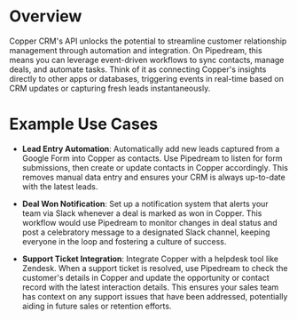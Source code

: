 # Overview

Copper CRM's API unlocks the potential to streamline customer relationship management through automation and integration. On Pipedream, this means you can leverage event-driven workflows to sync contacts, manage deals, and automate tasks. Think of it as connecting Copper's insights directly to other apps or databases, triggering events in real-time based on CRM updates or capturing fresh leads instantaneously.

# Example Use Cases

- **Lead Entry Automation**: Automatically add new leads captured from a Google Form into Copper as contacts. Use Pipedream to listen for form submissions, then create or update contacts in Copper accordingly. This removes manual data entry and ensures your CRM is always up-to-date with the latest leads.

- **Deal Won Notification**: Set up a notification system that alerts your team via Slack whenever a deal is marked as won in Copper. This workflow would use Pipedream to monitor changes in deal status and post a celebratory message to a designated Slack channel, keeping everyone in the loop and fostering a culture of success.

- **Support Ticket Integration**: Integrate Copper with a helpdesk tool like Zendesk. When a support ticket is resolved, use Pipedream to check the customer's details in Copper and update the opportunity or contact record with the latest interaction details. This ensures your sales team has context on any support issues that have been addressed, potentially aiding in future sales or retention efforts.
